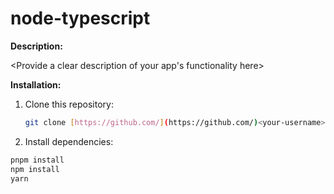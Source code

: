 # node-typescript

**Description:**

<Provide a clear description of your app's functionality here>

**Installation:**

1. Clone this repository:
   ```bash
   git clone [https://github.com/](https://github.com/)<your-username>/node-typescript.git

2. Install dependencies:
  ```bash
  pnpm install 
  npm install
  yarn